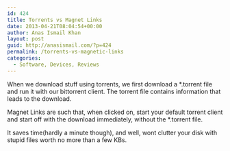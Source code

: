 ```yaml
---
id: 424
title: Torrents vs Magnet Links
date: 2013-04-21T08:04:54+00:00
author: Anas Ismail Khan
layout: post
guid: http://anasismail.com/?p=424
permalink: /torrents-vs-magnetic-links
categories:
  - Software, Devices, Reviews
---
```

When we download stuff using torrents, we first download a *.torrent file and run it with our bittorrent client. The torrent file contains information that leads to the download.

Magnet Links are such that, when clicked on, start your default torrent client and start off with the download immediately, without the *.torrent file.

It saves time(hardly a minute though), and well, wont clutter your disk with stupid files worth no more than a few KBs.
